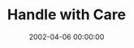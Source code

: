 ---
layout: series
series: "Handle with Care"
permalink: "/handle-with-care/"
title: Handle with Care
date: 2002-04-06 00:00:00
endDate: 2002-05-05 00:00:00
description: "Take a look at several powerful forces that we need to handle with care.  "
src: "http://s3.amazonaws.com/crossroads-media/images/legacy/content/Handle with Care.jpg"
---